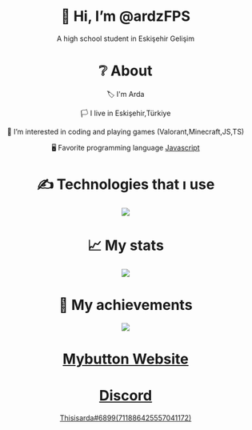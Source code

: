 
<div align="center">
<h1> 👋 Hi, I’m @ardzFPS </h1>
<p> A high school student in Eskişehir Gelişim</p>
  
<h1> ❔ About </h1>
  <p> 🏷 I'm Arda </p>
  <p> 🏳 I live in Eskişehir,Türkiye </p>
   <p> 👀 I’m interested in coding and playing games (Valorant,Minecraft,JS,TS) </p>
  <p> 🖥 Favorite programming language <a href="https://tr.wikipedia.org/wiki/JavaScript"> Javascript </a> </p>


<h1> ✍ Technologies that ı use </h1>
<img src="https://skillicons.dev/icons?i=js,ts,nodejs,mongodb,html,css,vscode,atom,discord&theme=dark" />

<h1> 📈 My stats </h1>
<img src="https://github-readme-stats.vercel.app/api?username=ardzFPS&show_icons=true&theme=dark" />

<h1> 💎 My achievements </h1>
<img src="https://github-profile-trophy.vercel.app/?username=ardzFPS&theme=onedark" />
  
  


# [Mybutton Website](https://mybutton.org) 
# [Discord](https://canary.discord.com/channels/796625201336811520/845554695161511946)

[Thisisarda#6899(711886425557041172)](https://discord.com/users/711886425557041172)

<!---
ardzFPS/ardzFPS is a ✨ special ✨ repository because its `README.md` (this file) appears on your GitHub profile.
You can click the Preview link to take a look at your changes.
--->
